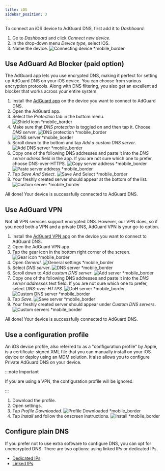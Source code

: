 ```yaml
---
title: iOS
sidebar_position: 3
---
```


To connect an iOS device to AdGuard DNS, first add it to *Dashboard*:

1. Go to *Dashboard* and click *Connect new device*.
1. In the drop-down menu *Device type*, select iOS.
1. Name the device.
    ![Connecting device *mobile_border](https://cdn.adtidy.org/content/kb/dns/private/new_dns/connect/ios_ab/choose_ios.png)

## Use AdGuard Ad Blocker (paid option)

The AdGuard app lets you use encrypted DNS, making it perfect for setting up AdGuard DNS on your iOS device. You can choose from various encryption protocols. Along with DNS filtering, you also get an excellent ad blocker that works across your entire system.

1. Install the [AdGuard app](https://adguard.com/adguard-ios/overview.html) on the device you want to connect to AdGuard DNS.
1. Open the AdGuard app.
1. Select the *Protection* tab in the bottom menu.
    ![Shield icon *mobile_border](https://cdn.adtidy.org/content/kb/dns/private/new_dns/connect/ios_ab/ios_step3.jpg)
1. Make sure that *DNS protection* is toggled on and then tap it. Choose *DNS server*.
    ![DNS protection *mobile_border](https://cdn.adtidy.org/content/kb/dns/private/new_dns/connect/ios_ab/ios_step4.jpg)
    ![DNS server *mobile_border](https://cdn.adtidy.org/content/kb/dns/private/new_dns/connect/ios_ab/ios_step4_2.jpg)
1. Scroll down to the bottom and tap *Add a custom DNS server*.
    ![Add DNS server *mobile_border](https://cdn.adtidy.org/content/kb/dns/private/new_dns/connect/ios_ab/ios_step5.jpg)
1. Copy one of the following DNS addresses and paste it into the *DNS server adress* field in the app. If you are not sure which one to prefer, choose DNS-over-HTTPS.
    ![Copy server address *mobile_border](https://cdn.adtidy.org/content/kb/dns/private/new_dns/connect/ios_ab/ios_step6_1.png)
    ![Paste server address *mobile_border](https://cdn.adtidy.org/content/kb/dns/private/new_dns/connect/ios_ab/ios_step6_2.jpg)
1. Tap *Save And Select*.
    ![Save And Select *mobile_border](https://cdn.adtidy.org/content/kb/dns/private/new_dns/connect/ios_ab/ios_step7.jpg)
1. Your freshly created server should appear at the bottom of the list.
    ![Custom server *mobile_border](https://cdn.adtidy.org/content/kb/dns/private/new_dns/connect/ios_ab/ios_step8.jpg)

All done! Your device is successfully connected to AdGuard DNS.

## Use AdGuard VPN

Not all VPN services support encrypted DNS. However, our VPN does, so if you need both a VPN and a private DNS, AdGuard VPN is your go-to option.

1. Install the [AdGuard VPN app](https://adguard-vpn.com/ios/overview.html) on the device you want to connect to AdGuard DNS.
1. Open the AdGuard VPN app.
1. Tap the gear icon in the bottom right corner of the screen.
    ![Gear icon *mobile_border](https://cdn.adtidy.org/content/kb/dns/private/new_dns/connect/ios_vpn/ios_step3.jpg)
1. Open *General*.
    ![General settings *mobile_border](https://cdn.adtidy.org/content/kb/dns/private/new_dns/connect/ios_vpn/ios_step4.jpg)
1. Select *DNS server*.
    ![DNS server *mobile_border](https://cdn.adtidy.org/content/kb/dns/private/new_dns/connect/ios_vpn/ios_step5.png)
1. Scroll down to *Add custom DNS server*.
    ![Add server *mobile_border](https://cdn.adtidy.org/content/kb/dns/private/new_dns/connect/ios_vpn/ios_step6.png)
1. Copy one of the following DNS addresses and paste it into the *DNS server addresses* text field. If you are not sure which one to prefer, select *DNS-over-HTTPS*.
    ![DoH server *mobile_border](https://cdn.adtidy.org/content/kb/dns/private/new_dns/connect/ios_vpn/ios_step7_1.png)
    ![Custom DNS server *mobile_border](https://cdn.adtidy.org/content/kb/dns/private/new_dns/connect/ios_vpn/ios_step7_2.jpg)
1. Tap *Save*.
    ![Save server *mobile_border](https://cdn.adtidy.org/content/kb/dns/private/new_dns/connect/ios_vpn/ios_step8.jpg)
1. Your freshly created server should appear under *Custom DNS servers*.
    ![Custom servers *mobile_border](https://cdn.adtidy.org/content/kb/dns/private/new_dns/connect/ios_vpn/ios_step9.png)

All done! Your device is successfully connected to AdGuard DNS.

## Use a configuration profile

An iOS device profile, also referred to as a "configuration profile" by Apple, is a certificate-signed XML file that you can manually install on your iOS device or deploy using an MDM solution. It also allows you to configure Private AdGuard DNS on your device.

:::note Important

If you are using a VPN, the configuration profile will be ignored.

:::

1. Download the profile.
1. Open settings.
1. Tap *Profile Downloaded*.
    ![Profile Downloaded *mobile_border](https://cdn.adtidy.org/content/kb/dns/private/new_dns/connect/ios_manual/manual_step3.png)
1. Tap *Install* and follow the onscreen instructions.
    ![Install *mobile_border](https://cdn.adtidy.org/content/kb/dns/private/new_dns/connect/ios_manual/manual_step4.png)

## Configure plain DNS

If you prefer not to use extra software to configure DNS, you can opt for unencrypted DNS. There are two options: using linked IPs or dedicated IPs.

- [Dedicated IPs](/private-dns/connect-devices/other-options/dedicated-ip.md)
- [Linked IPs](/private-dns/connect-devices/other-options/linked-ip.md)

